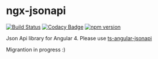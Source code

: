 # ngx-jsonapi

[![Build Status](https://travis-ci.org/reyesoft/ngx-jsonapi.svg?branch=master)](https://travis-ci.org/reyesoft/ngx-jsonapi) [![Codacy Badge](https://api.codacy.com/project/badge/Grade/b097196f7f544412a79a99080a41bbc1)](https://www.codacy.com/app/Swimlane/ngx-charts?utm_source=github.com&utm_medium=referral&utm_content=swimlane/ngx-charts&utm_campaign=Badge_Grade) [![npm version](https://badge.fury.io/js/%40reyesoft%2Fngx-jsonapi.svg)](https://badge.fury.io/js/ngx-jsonapi)

Json Api library for Angular 4\. Please use [ts-angular-jsonapi](https://github.com/reyesoft/ts-angular-jsonapi)

Migrantion in progress :)
